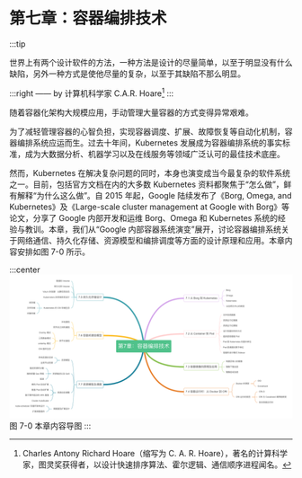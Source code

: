 # 第七章：容器编排技术

:::tip <a/>

世界上有两个设计软件的方法，一种方法是设计的尽量简单，以至于明显没有什么缺陷，另外一种方式是使他尽量的复杂，以至于其缺陷不那么明显。

:::right
—— by 计算机科学家 C.A.R. Hoare[^1]
:::

随着容器化架构大规模应用，手动管理大量容器的方式变得异常艰难。

为了减轻管理容器的心智负担，实现容器调度、扩展、故障恢复等自动化机制，容器编排系统应运而生。过去十年间，Kubernetes 发展成为容器编排系统的事实标准，成为大数据分析、机器学习以及在线服务等领域广泛认可的最佳技术底座。

然而，Kubernetes 在解决复杂问题的同时，本身也演变成当今最复杂的软件系统之一。目前，包括官方文档在内的大多数 Kubernetes 资料都聚焦于“怎么做”，鲜有解释“为什么这么做”。自 2015 年起，Google 陆续发布了《Borg, Omega, and Kubernetes》及《Large-scale cluster management at Google with Borg》等论文，分享了 Google 内部开发和运维 Borg、Omega 和 Kubernetes 系统的经验与教训。本章，我们从“Google 内部容器系统演变”展开，讨论容器编排系统关于网络通信、持久化存储、资源模型和编排调度等方面的设计原理和应用。本章内容安排如图 7-0 所示。

:::center
  ![](../assets/container-summary.png)<br/>
  图 7-0 本章内容导图
:::

[^1]: Charles Antony Richard Hoare（缩写为 C. A. R. Hoare），著名的计算科学家，图灵奖获得者，以设计快速排序算法、霍尔逻辑、通信顺序进程闻名。